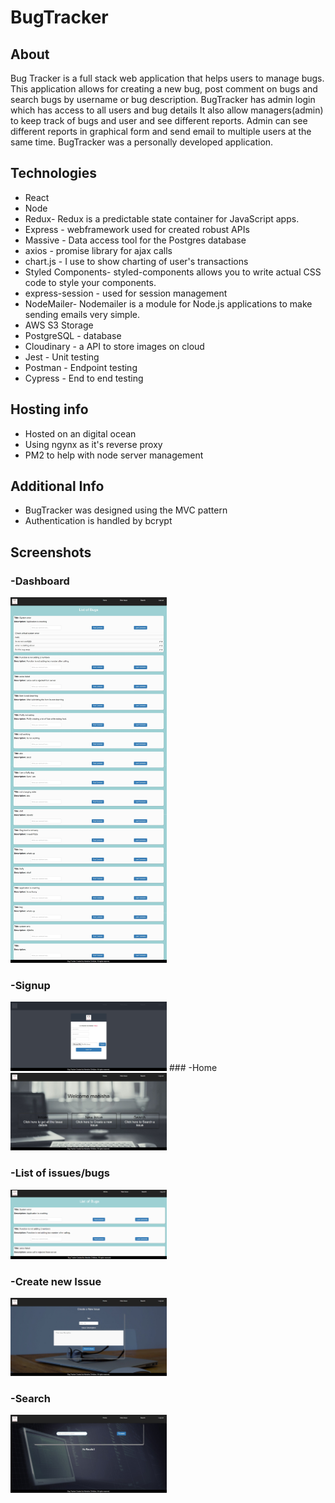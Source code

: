 # BugTracker

## About
Bug Tracker is a full stack web application that helps users to manage bugs. This application allows for creating a new bug, post comment on bugs and search bugs by username or bug description. BugTracker has admin login which has access to all users and bug details  It also allow managers(admin) to keep track of bugs and user and see different reports. Admin can see different reports in graphical form and send email to multiple users at the same time.
BugTracker was a personally developed application.

## Technologies
- React
- Node
- Redux- Redux is a predictable state container for JavaScript apps.
- Express - webframework used for created robust APIs
- Massive - Data access tool for the Postgres database
- axios - promise library for ajax calls
- chart.js - I use to show charting of user's transactions
- Styled Components- styled-components allows you to write actual CSS code to style your components.
- express-session - used for session management
- NodeMailer- Nodemailer is a module for Node.js applications to make sending emails very simple.
- AWS S3 Storage
- PostgreSQL - database
- Cloudinary - a API to store images on cloud
- Jest - Unit testing
- Postman - Endpoint testing
- Cypress - End to end testing

## Hosting info
- Hosted on an digital ocean
- Using ngynx as it's reverse proxy
- PM2 to help with node server management

## Additional Info
- BugTracker was designed using the MVC pattern
- Authentication is handled by bcrypt

## Screenshots

### -Dashboard
<img src="./Images/screencapture-bugtrackerinfo-dashboard-2018-06-24-17_25_21.jpg" width="250" />

### -Signup
<img src="./Images/signup.jpg" width="250" />
### -Home
<img src="./Images/screencapture-bugtrackerinfo-home-2018-06-24-17_24_30.jpg" width="250" />


### -List of issues/bugs
<img src="./Images/list of issues.png" width="250" />

### -Create new Issue
<img src="./Images/createnewissue.jpg" width="250" />

### -Search
<img src="./Images/search.jpg" width="250" />



